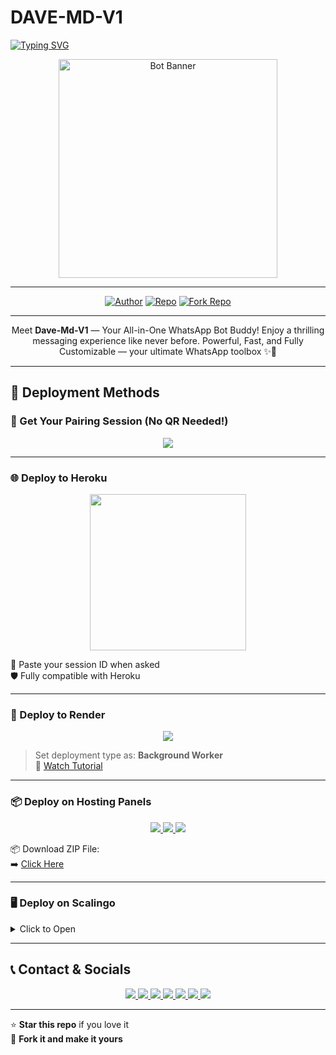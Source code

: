 # DAVE-MD-V1

<a href="https://git.io/typing-svg">
  <img src="https://readme-typing-svg.demolab.com?font=Black+Ops+One&size=50&pause=1000&color=1BAFBAFF&center=true&width=910&height=100&lines=THANKS+FOR+CHOOSING+DAVE-MD-V1;MULTI-DEVICE+WHATSAPP+BOT;CREATED+BY+GIFTED+DAVE;UPDATED+2025" alt="Typing SVG" />
</a>

<p align="center">
  <img src="https://files.catbox.moe/s43ngb.jpg" width="350" alt="Bot Banner"/>
</p>

---

<p align="center">
  <a href="https://github.com/gifteddaves"><img title="Author" src="https://img.shields.io/badge/Author-Gifted%20Dave-blue?style=for-the-badge&logo=github"></a>
  <a href="https://github.com/gifteddaves/Dave-Md-V1"><img title="Repo" src="https://img.shields.io/badge/View%20Source-DAVE--MD--V1-success?style=for-the-badge&logo=github"></a>
  <a href="https://github.com/gifteddaves/Dave-Md-V1/fork"><img title="Fork Repo" src="https://img.shields.io/badge/Fork%20Repo-Click%20Here-yellow?style=for-the-badge&logo=github"></a>
</p>

---

<p align="center">
  Meet <b>Dave-Md-V1</b> — Your All-in-One WhatsApp Bot Buddy!  
  Enjoy a thrilling messaging experience like never before.  
  Powerful, Fast, and Fully Customizable — your ultimate WhatsApp toolbox ✨🤖
</p>

---

## 🚀 Deployment Methods

### 🔑 Get Your Pairing Session (No QR Needed!)

<p align="center">
  <a href="https://dave-onrender-com.onrender.com">
    <img src="https://img.shields.io/badge/Pairing Site-DAVE--MD--V1-green?style=for-the-badge&logo=whatsapp" />
  </a>
</p>

---

### 🌐 Deploy to Heroku

<p align="center">
  <a href="https://dashboard.heroku.com/new?template=https://github.com/gifteddaves/Dave-Md-V1">
    <img src="https://img.shields.io/badge/DEPLOY TO HEROKU-purple?style=for-the-badge&logo=heroku" width="250"/>
  </a>
</p>

📝 Paste your session ID when asked  
🛡️ Fully compatible with Heroku

---

### 🔴 Deploy to Render

<p align="center">
  <a href="https://dashboard.render.com">
    <img src="https://img.shields.io/badge/RENDER DEPLOY-red?style=for-the-badge&logo=render" />
  </a>
</p>

> Set deployment type as: **Background Worker**  
🎥 [Watch Tutorial](https://youtu.be/bj59ynAaa3Y?si=cJpQPr1XaP7q-tDF)

---

### 📦 Deploy on Hosting Panels

<p align="center">
  <a href="https://bot-hosting.net/?aff=1259151615210819614">
    <img src="https://img.shields.io/badge/Bot Hosting-25D366?style=for-the-badge&logo=whatsapp" />
  </a>
  <a href="https://daki.cc/?aff=1259151615210819614">
    <img src="https://img.shields.io/badge/Daki Panel-ffcc00?style=for-the-badge&logo=zap" />
  </a>
  <a href="https://solarhosting.cc/?aff=1259151615210819614">
    <img src="https://img.shields.io/badge/Solar Hosting-f4d03f?style=for-the-badge&logo=sun" />
  </a>
</p>

📦 Download ZIP File:  
➡️ [Click Here](https://www.mediafire.com/file/8mz179kpfz2x5az/DAVE_XMD.zip/file)

---

### 🖥️ Deploy on Scalingo

<details>
<summary>Click to Open</summary>

- 🌐 [Scalingo Signup](https://scalingo.com/)
- 🎥 [Watch Tutorial](https://youtu.be/XAEvjrFIoiw?si=zdVjdtav3ZtsjTRz)

</details>

---

## 📞 Contact & Socials

<p align="center">
  <a href="https://wa.me/254104260236">
    <img src="https://img.shields.io/badge/Contact%20Me-WhatsApp-25D366?style=for-the-badge&logo=whatsapp&logoColor=white" />
  </a>
  <a href="https://chat.whatsapp.com/CaPeB0sVRTrL3aG6asYeAC">
    <img src="https://img.shields.io/badge/Join Group-green?style=for-the-badge&logo=whatsapp&logoColor=white" />
  </a>
  <a href="https://whatsapp.com/channel/0029VbApvFQ2Jl84lhONkc3k">
    <img src="https://img.shields.io/badge/Channel-25D366?style=for-the-badge&logo=whatsapp&logoColor=white" />
  </a>
  <a href="https://www.youtube.com/@davlodavlo19">
    <img src="https://img.shields.io/badge/YouTube-davlodavlo19-red?style=for-the-badge&logo=youtube" />
  </a>
  <a href="https://github.com/gifteddaves">
    <img src="https://img.shields.io/badge/GitHub-gifteddaves-black?style=for-the-badge&logo=github" />
  </a>
  <a href="https://www.instagram.com/_gifted_dave/profilecard/?igsh=MWFjZHdmcm4zMGkzNw==">
    <img src="https://img.shields.io/badge/Instagram-_gifted_dave-E4405F?style=for-the-badge&logo=instagram&logoColor=white" />
  </a>
  <a href="https://t.me/Digladoo">
    <img src="https://img.shields.io/badge/Telegram-Digladoo-0088cc?style=for-the-badge&logo=telegram&logoColor=white" />
  </a>
</p>

---

⭐ **Star this repo** if you love it  
🍴 **Fork it and make it yours**
